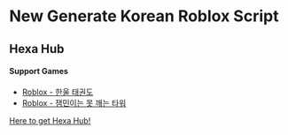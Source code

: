 # New Generate Korean Roblox Script
## Hexa Hub

#### Support Games

+ [Roblox - 한울 태권도](https://www.roblox.com/ko/games/14443797172/unnamed)
+ [Roblox - 잼민이는 못 깨는 타워](https://www.roblox.com/ko/games/6445435958/unnamed)

[Here to get Hexa Hub!](nohello.net)
